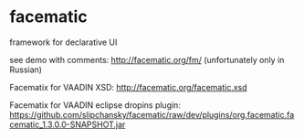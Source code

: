 facematic
=========

framework for declarative UI

see demo with comments: 
http://facematic.org/fm/  (unfortunately only in Russian)

Facematix for VAADIN XSD:
http://facematic.org/facematic.xsd

Facematix for VAADIN eclipse dropins plugin: 
https://github.com/slipchansky/facematic/raw/dev/plugins/org.facematic.facematic_1.3.0.0-SNAPSHOT.jar

